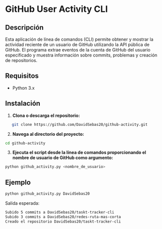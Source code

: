 # GitHub User Activity CLI

## Descripción

Esta aplicación de línea de comandos (CLI) permite obtener y mostrar la actividad reciente de un usuario de GitHub utilizando la API pública de GitHub. El programa extrae eventos de la cuenta de GitHub del usuario especificado y muestra información sobre commits, problemas y creación de repositorios.

## Requisitos

- Python 3.x

## Instalación

1. **Clona o descarga el repositorio:**
```bash
   git clone https://github.com/DavidSebas20/github-activity.git
```

2. **Navega al directorio del proyecto:**

```bash
cd github-activity
```

3. **Ejecuta el script desde la línea de comandos proporcionando el nombre de usuario de GitHub como argumento:**

```bash
python github_activity.py <nombre_de_usuario>
```

## Ejemplo
```bash
python github_activity.py DavidSebas20
```
Salida esperada:
```bash
Subido 5 commits a DavidSebas20/taskt-tracker-cli
Subido 3 commits a DavidSebas20/redes-ruta-mas-corta
Creado el repositorio DavidSebas20/taskt-tracker-cli
```
